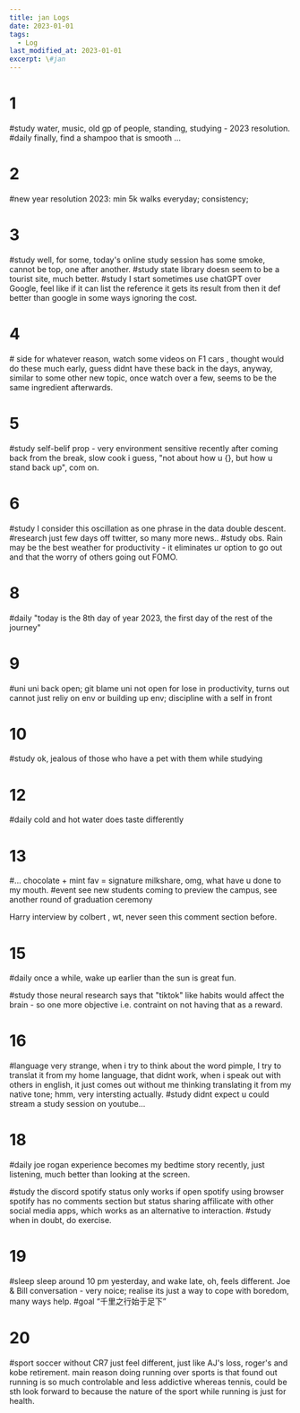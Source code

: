 ```yaml
---
title: jan Logs
date: 2023-01-01
tags:
  - Log
last_modified_at: 2023-01-01
excerpt: \#jan 
---
```


# 1 

\#study water, music, old gp of people, standing, studying - 2023 resolution.
\#daily finally, find a shampoo that is smooth ...

# 2

\#new year resolution 2023: min 5k walks everyday; consistency; 

# 3

\#study well, for some, today's online study session has some smoke, cannot be top, one after another.
\#study state library doesn seem to be a tourist site, much better.
\#study I start sometimes use chatGPT over Google, feel like if it can list the reference it gets its result from then it def better than google in some ways ignoring the cost.

# 4

\# side for whatever reason, watch some videos on F1 cars , thought would do these much early, guess didnt have these back in the days, anyway, similar to some other new topic, once watch over a few, seems to be the same ingredient afterwards.

# 5

\#study self-belif prop - very environment sensitive recently after coming back from the break, slow cook i guess, "not about how u {}, but how u stand back up", com on.

# 6 

\#study I consider this oscillation as one phrase in the data double descent.
\#research just few days off twitter, so many more news..
\#study obs. Rain may be the best weather for productivity - it eliminates ur option to go out and that the worry of others going out FOMO.

# 8

\#daily "today is the 8th day of year 2023, the first day of the rest of the journey"

# 9

\#uni uni back open; git blame uni not open for lose in productivity, turns out cannot just reliy on env or building up env; discipline with a self in front

# 10

\#study ok, jealous of those who have a pet with them while studying

# 12

\#daily cold and hot water does taste differently

# 13

\#... chocolate + mint fav = signature milkshare, omg, what have u done to my mouth.
\#event see new students coming to preview the campus, see another round of graduation ceremony

Harry interview by colbert , wt, never seen this comment section before.

# 15

\#daily once a while, wake up earlier than the sun is great fun.

\#study those neural research says that "tiktok" like habits would affect the brain - so one more objective i.e. contraint on not having that as a reward.

# 16

\#language very strange, when i try to think about the word pimple, I try to translat it from my home language, that didnt work, when i speak out with others in english, it just comes out without me thinking translating it from my native tone; hmm, very intersting actually.
\#study didnt expect u could stream a study session on youtube...

# 18 

\#daily joe rogan experience becomes my bedtime story recently, just listening, much better than looking at the screen.

\#study the discord spotify status only works if open spotify using browser
spotify has no comments section but status sharing affilicate with other social media apps, which works as an alternative to interaction.
\#study when in doubt, do exercise.

# 19

\#sleep sleep around 10 pm yesterday, and wake late, oh, feels different. Joe & Bill conversation - very noice; realise its just a way to cope with boredom, many ways help.
\#goal “千里之行始于足下”

# 20

\#sport soccer without CR7 just feel different, just like AJ's loss, roger's and kobe retirement.
main reason doing running over sports is that found out running is so much controlable and less addictive whereas tennis, could be sth look forward to because the nature of the sport while running is just for health.